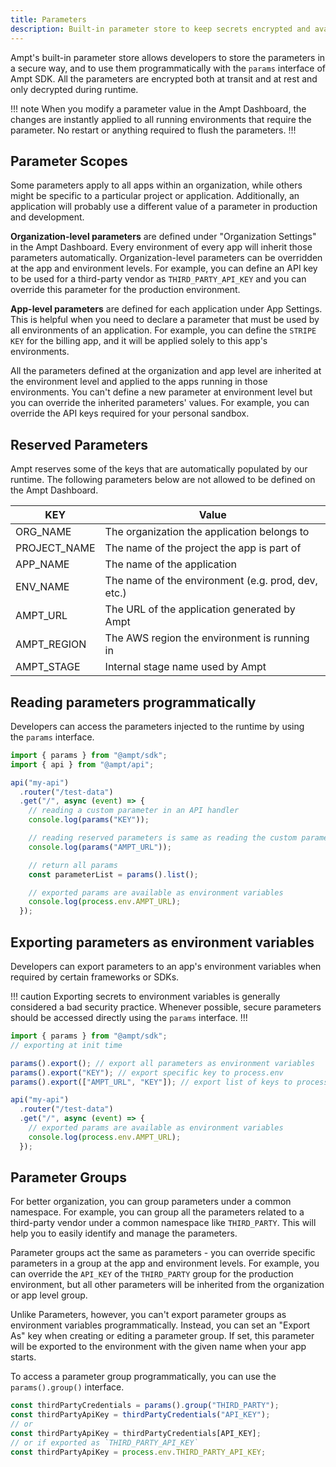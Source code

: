 ```yaml
---
title: Parameters
description: Built-in parameter store to keep secrets encrypted and available only during runtime.
---
```


Ampt's built-in parameter store allows developers to store the parameters in a secure way, and to use them programmatically with the `params` interface of Ampt SDK. All the parameters are encrypted both at transit and at rest and only decrypted during runtime.

!!! note
When you modify a parameter value in the Ampt Dashboard, the changes are instantly applied to all running environments that require the parameter. No restart or anything required to flush the parameters.
!!!

## Parameter Scopes

Some parameters apply to all apps within an organization, while others might be specific to a particular project or application. Additionally, an application will probably use a different value of a parameter in production and development.

**Organization-level parameters** are defined under "Organization Settings" in the Ampt Dashboard. Every environment of every app will inherit those parameters automatically. Organization-level parameters can be overridden at the app and environment levels. For example, you can define an API key to be used for a third-party vendor as `THIRD_PARTY_API_KEY` and you can override this parameter for the production environment.

**App-level parameters** are defined for each application under App Settings. This is helpful when you need to declare a parameter that must be used by all environments of an application. For example, you can define the `STRIPE KEY` for the billing app, and it will be applied solely to this app's environments.

All the parameters defined at the organization and app level are inherited at the environment level and applied to the apps running in those environments. You can't define a new parameter at environment level but you can override the inherited parameters' values. For example, you can override the API keys required for your personal sandbox.

## Reserved Parameters

Ampt reserves some of the keys that are automatically populated by our runtime. The following parameters below are not allowed to be defined on the Ampt Dashboard.

| KEY          | Value                                              |
| ------------ | -------------------------------------------------- |
| ORG_NAME     | The organization the application belongs to        |
| PROJECT_NAME | The name of the project the app is part of         |
| APP_NAME     | The name of the application                        |
| ENV_NAME     | The name of the environment (e.g. prod, dev, etc.) |
| AMPT_URL     | The URL of the application generated by Ampt       |
| AMPT_REGION  | The AWS region the environment is running in       |
| AMPT_STAGE   | Internal stage name used by Ampt                   |

## Reading parameters programmatically

Developers can access the parameters injected to the runtime by using the `params` interface.

```javascript
import { params } from "@ampt/sdk";
import { api } from "@ampt/api";

api("my-api")
  .router("/test-data")
  .get("/", async (event) => {
    // reading a custom parameter in an API handler
    console.log(params("KEY"));

    // reading reserved parameters is same as reading the custom parameters
    console.log(params("AMPT_URL"));

    // return all params
    const parameterList = params().list();

    // exported params are available as environment variables
    console.log(process.env.AMPT_URL);
  });
```

## Exporting parameters as environment variables

Developers can export parameters to an app's environment variables when required by certain frameworks or SDKs.

!!! caution
Exporting secrets to environment variables is generally considered a bad security practice. Whenever possible, secure parameters should be accessed directly using the `params` interface.
!!!

```javascript
import { params } from "@ampt/sdk";
// exporting at init time

params().export(); // export all parameters as environment variables
params().export("KEY"); // export specific key to process.env
params().export(["AMPT_URL", "KEY"]); // export list of keys to process.env

api("my-api")
  .router("/test-data")
  .get("/", async (event) => {
    // exported params are available as environment variables
    console.log(process.env.AMPT_URL);
  });
```

## Parameter Groups

For better organization, you can group parameters under a common namespace. For example, you can group all the parameters related to a third-party vendor under a common namespace like `THIRD_PARTY`. This will help you to easily identify and manage the parameters.

Parameter groups act the same as parameters - you can override specific parameters in a group at the app and environment levels. For example, you can override the `API_KEY` of the `THIRD_PARTY` group for the production environment, but all other parameters will be inherited from the organization or app level group.

Unlike Parameters, however, you can't export parameter groups as environment variables programmatically. Instead, you can set an "Export As" key when creating or editing a parameter group. If set, this parameter will be exported to the environment with the given name when your app starts.

To access a parameter group programmatically, you can use the `params().group()` interface.

```javascript
const thirdPartyCredentials = params().group("THIRD_PARTY");
const thirdPartyApiKey = thirdPartyCredentials("API_KEY");
// or
const thirdPartyApiKey = thirdPartyCredentials[API_KEY];
// or if exported as `THIRD_PARTY_API_KEY`
const thirdPartyApiKey = process.env.THIRD_PARTY_API_KEY;
```
